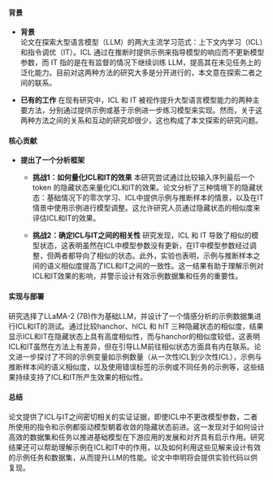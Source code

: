 #### 背景
- **背景**       
    论文在探索大型语言模型（LLM）的两大主流学习范式：上下文内学习（ICL）和指令调优（IT）。ICL 通过在推断时提供示例来指导模型的响应而不更新模型参数，而 IT 指的是在有监督的情况下继续训练 LLM，提高其在未见任务上的泛化能力。目前对这两种方法的研究大多是分开进行的，本文意在探索二者之间的联系。

- **已有的工作**
    在现有研究中，ICL 和 IT 被视作提升大型语言模型能力的两种主要方法，分别通过提供示例或基于示例进一步练习模型来实现。然而，关于这两种方法之间的关系和互动的研究却很少，这也构成了本文探索的研究问题。

#### 核心贡献
- **提出了一个分析框架**
    - **挑战1：如何量化ICL和IT的效果**
        本研究尝试通过比较输入序列最后一个 token 的隐藏状态来量化ICL和IT的效果。论文分析了三种情境下的隐藏状态：基础情况下的零次学习、ICL中提供示例与推断样本的情景，以及在IT情景中使用示例进行模型调整。这允许研究人员通过隐藏状态的相似度来评估ICL和IT的效果。

    - **挑战2：确定ICL与IT之间的相关性**
        研究发现，ICL 和 IT 导致了相似的模型状态，这表明虽然在ICL中模型参数没有更新，在IT中模型参数经过调整，但两者都导向了相似的状态。此外，实验也表明，示例与推断样本之间的语义相似度提高了ICL和IT之间的一致性。这一结果有助于理解示例对ICL和IT效果的影响，并警示设计有效示例数据集和任务的重要性。

#### 实现与部署
研究选择了LLaMA-2 (7B)作为基础LLM，并设计了一个情感分析的示例数据集进行ICL和IT的测试。通过比较hanchor、hICL 和 hIT 三种隐藏状态的相似度，结果显示ICL和IT在隐藏状态上具有高度相似性，而与hanchor的相似度较低，这表明ICL和IT虽然在方法上有差异，但在引导LLM前往相似状态方面具有内在联系。论文进一步探讨了不同的示例变量如示例数量（从一次性ICL到少次性ICL），示例与推断样本间的语义相似度，以及使用错误标签的示例或不同任务的示例等，这些结果持续支持了ICL和IT所产生效果的相似性。

#### 总结
论文提供了ICL与IT之间密切相关的实证证据，即使ICL中不更改模型参数，二者所使用的指令和示例都驱动模型朝着收敛的隐藏状态前进。这一发现对于如何设计高效的数据集和任务以推进基础模型在下游应用的发展和对齐具有启示作用。研究结果还可以帮助理解示例在ICL和IT中的作用，以及如何利用这些见解来设计有效的示例任务和数据集，从而提升LLM的性能。论文中申明将会提供实验代码以供复现。